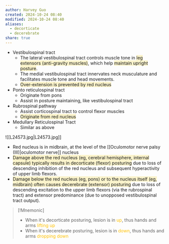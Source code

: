 ```yaml
---
author: Harvey Guo
created: 2024-10-24 08:40
modified: 2024-10-24 08:40
aliases:
  - decorticate
  - decerebrate
share: true
---
```

- Vestibulospinal tract
	- The lateral vestibulospinal tract controls muscle tone in <span style="background:rgba(240, 200, 0, 0.2)">leg extensors (anti-gravity muscles)</span>, which help <span style="background:rgba(240, 200, 0, 0.2)">maintain upright posture</span>. 
	- The medial vestibulospinal tract innervates neck musculature and facilitates muscle tone and head movements.
	- <span style="background:rgba(240, 200, 0, 0.2)">Over-extension is prevented by red nucleus</span>
- Ponto reticulospinal tract
	- Originate from pons
	- Assist in posture maintaining, like vestibulospinal tract
- Rubrospinal pathway
	- Assist corticospinal tract to control flexor muscles
	- <span style="background:rgba(240, 200, 0, 0.2)">Originate from red nucleus</span>
- Medullary Reticulospinal Tract
	- Similar as above

![[L24573.jpg|L24573.jpg]]
- Red nucleus is in midbrain, at the level of the [[Oculomotor nerve palsy (III)|oculomotor nerve]] nucleus
- <span style="background:rgba(240, 200, 0, 0.2)">Damage above the red nucleus (eg, cerebral hemisphere, internal capsule) typically results in decorticate (flexor) posturing</span> due to loss of descending inhibition of the red nucleus and subsequent hyperactivity of upper limb flexors.
- <span style="background:rgba(240, 200, 0, 0.2)">Damage below the red nucleus (eg, pons) or to the nucleus itself (eg, midbrain) often causes decerebrate (extensor) posturing</span> due to loss of descending excitation to the upper limb flexors (via the rubrospinal tract) and extensor predominance (due to unopposed vestibulospinal tract output).

>[!Mnemonic] 
>- When it's decorticate posturing, lesion is in <font color="#ffc000">up</font>, thus hands and arms <font color="#ffc000">lifting up</font>
>- When it's decerebrate posturing, lesion is in <font color="#ffc000">down</font>, thus hands and arms <font color="#ffc000">dropping down</font>
